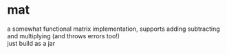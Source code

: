 # mat

a somewhat functional matrix implementation, supports adding subtracting and multiplying (and throws errors too!)\
just build as a jar
